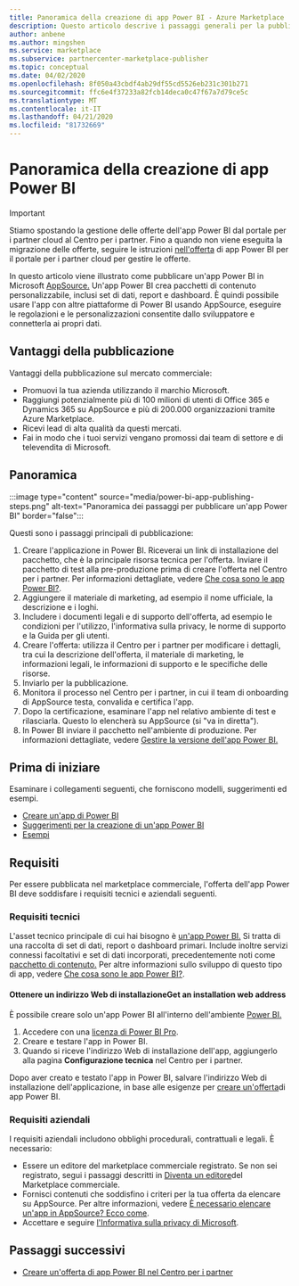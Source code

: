 ```yaml
---
title: Panoramica della creazione di app Power BI - Azure Marketplace
description: Questo articolo descrive i passaggi generali per la pubblicazione di un'app Power BI in Microsoft AppSource.This article describes the high-level steps for publishing a Power BI app to Microsoft AppSource. Vengono inoltre forniti i requisiti tecnici e aziendali che l'app Power BI deve soddisfare per essere pubblicata nel marketplace commerciale.
author: anbene
ms.author: mingshen
ms.service: marketplace
ms.subservice: partnercenter-marketplace-publisher
ms.topic: conceptual
ms.date: 04/02/2020
ms.openlocfilehash: 8f050a43cbdf4ab29df55cd5526eb231c301b271
ms.sourcegitcommit: ffc6e4f37233a82fcb14deca0c47f67a7d79ce5c
ms.translationtype: MT
ms.contentlocale: it-IT
ms.lasthandoff: 04/21/2020
ms.locfileid: "81732669"
---
```

# <a name="power-bi-app-creation-overview"></a>Panoramica della creazione di app Power BI

> [!IMPORTANT]
> Stiamo spostando la gestione delle offerte dell'app Power BI dal portale per i partner cloud al Centro per i partner. Fino a quando non viene eseguita la migrazione delle offerte, seguire le istruzioni [nell'offerta](https://docs.microsoft.com/azure/marketplace/cloud-partner-portal/power-bi/cpp-power-bi-offer) di app Power BI per il portale per i partner cloud per gestire le offerte.

In questo articolo viene illustrato come pubblicare un'app Power BI in Microsoft [AppSource.](https://appsource.microsoft.com/) Un'app Power BI crea pacchetti di contenuto personalizzabile, inclusi set di dati, report e dashboard. È quindi possibile usare l'app con altre piattaforme di Power BI usando AppSource, eseguire le regolazioni e le personalizzazioni consentite dallo sviluppatore e connetterla ai propri dati.

## <a name="publishing-benefits"></a>Vantaggi della pubblicazione

Vantaggi della pubblicazione sul mercato commerciale:

- Promuovi la tua azienda utilizzando il marchio Microsoft.
- Raggiungi potenzialmente più di 100 milioni di utenti di Office 365 e Dynamics 365 su AppSource e più di 200.000 organizzazioni tramite Azure Marketplace.
- Ricevi lead di alta qualità da questi mercati.
- Fai in modo che i tuoi servizi vengano promossi dai team di settore e di televendita di Microsoft.

## <a name="overview"></a>Panoramica

:::image type="content" source="media/power-bi-app-publishing-steps.png" alt-text="Panoramica dei passaggi per pubblicare un'app Power BI" border="false":::

Questi sono i passaggi principali di pubblicazione:

1. Creare l'applicazione in Power BI. Riceverai un link di installazione del pacchetto, che è la principale risorsa tecnica per l'offerta. Inviare il pacchetto di test alla pre-produzione prima di creare l'offerta nel Centro per i partner. Per informazioni dettagliate, vedere [Che cosa sono le app Power BI?](https://docs.microsoft.com/power-bi/service-template-apps-overview).
2. Aggiungere il materiale di marketing, ad esempio il nome ufficiale, la descrizione e i loghi.
3. Includere i documenti legali e di supporto dell'offerta, ad esempio le condizioni per l'utilizzo, l'informativa sulla privacy, le norme di supporto e la Guida per gli utenti.
4. Creare l'offerta: utilizza il Centro per i partner per modificare i dettagli, tra cui la descrizione dell'offerta, il materiale di marketing, le informazioni legali, le informazioni di supporto e le specifiche delle risorse.
5. Inviarlo per la pubblicazione.
6. Monitora il processo nel Centro per i partner, in cui il team di onboarding di AppSource testa, convalida e certifica l'app.
7. Dopo la certificazione, esaminare l'app nel relativo ambiente di test e rilasciarla. Questo lo elencherà su AppSource (si "va in diretta").
8. In Power BI inviare il pacchetto nell'ambiente di produzione. Per informazioni dettagliate, vedere [Gestire la versione dell'app Power BI.](https://docs.microsoft.com/power-bi/service-template-apps-create#manage-the-template-app-release)

## <a name="before-you-begin"></a>Prima di iniziare

Esaminare i collegamenti seguenti, che forniscono modelli, suggerimenti ed esempi.

- [Creare un'app di Power BI](https://docs.microsoft.com/power-bi/service-template-apps-create)
- [Suggerimenti per la creazione di un'app Power BI](https://docs.microsoft.com/power-bi/service-template-apps-tips)
- [Esempi](https://docs.microsoft.com/power-bi/service-template-apps-samples)

## <a name="requirements"></a>Requisiti

Per essere pubblicata nel marketplace commerciale, l'offerta dell'app Power BI deve soddisfare i requisiti tecnici e aziendali seguenti.

### <a name="technical-requirements"></a>Requisiti tecnici

L'asset tecnico principale di cui hai bisogno è [un'app Power BI.](https://go.microsoft.com/fwlink/?linkid=2028636) Si tratta di una raccolta di set di dati, report o dashboard primari. Include inoltre servizi connessi facoltativi e set di dati incorporati, precedentemente noti come [pacchetto di contenuto.](https://docs.microsoft.com/power-bi/service-organizational-content-pack-introduction) Per altre informazioni sullo sviluppo di questo tipo di app, vedere [Che cosa sono le app Power BI?](https://go.microsoft.com/fwlink/?linkid=2028636).

#### <a name="get-an-installation-web-address"></a>Ottenere un indirizzo Web di installazioneGet an installation web address

È possibile creare solo un'app Power BI all'interno dell'ambiente [Power BI.](https://powerbi.microsoft.com/)

1. Accedere con una [licenza di Power BI Pro](https://docs.microsoft.com/power-bi/service-admin-purchasing-power-bi-pro).
2. Creare e testare l'app in Power BI.
3. Quando si riceve l'indirizzo Web di installazione dell'app, aggiungerlo alla pagina **Configurazione tecnica** nel Centro per i partner.

Dopo aver creato e testato l'app in Power BI, salvare l'indirizzo Web di installazione dell'applicazione, in base alle esigenze per [creare un'offerta](https://docs.microsoft.com/azure/marketplace/partner-center-portal/create-power-bi-app-offer)di app Power BI.

### <a name="business-requirements"></a>Requisiti aziendali

I requisiti aziendali includono obblighi procedurali, contrattuali e legali. È necessario:

- Essere un editore del marketplace commerciale registrato. Se non sei registrato, segui i passaggi descritti in [Diventa un editore](https://docs.microsoft.com/azure/marketplace/become-publisher)del Marketplace commerciale.
- Fornisci contenuti che soddisfino i criteri per la tua offerta da elencare su AppSource. Per altre informazioni, vedere [È necessario elencare un'app in AppSource? Ecco come](https://appsource.microsoft.com/blogs/have-an-app-to-list-on-appsource-here-s-how).
- Accettare e seguire [l'Informativa sulla privacy di Microsoft](https://privacy.microsoft.com/privacystatement).

## <a name="next-steps"></a>Passaggi successivi

- [Creare un'offerta di app Power BI nel Centro per i partner](https://docs.microsoft.com/azure/marketplace/partner-center-portal/create-power-bi-app-offer)